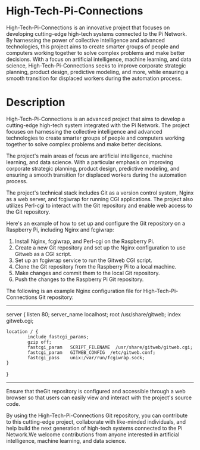 # High-Tech-Pi-Connections
High-Tech-Pi-Connections is an innovative project that focuses on developing cutting-edge high-tech systems connected to the Pi Network. By harnessing the power of collective intelligence and advanced technologies, this project aims to create smarter groups of people and computers working together to solve complex problems and make better decisions. With a focus on artificial intelligence, machine learning, and data science, High-Tech-Pi-Connections seeks to improve corporate strategic planning, product design, predictive modeling, and more, while ensuring a smooth transition for displaced workers during the automation process.

# Description

High-Tech-Pi-Connections is an advanced project that aims to develop a cutting-edge high-tech system integrated with the Pi Network. The project focuses on harnessing the collective intelligence and advanced technologies to create smarter groups of people and computers working together to solve complex problems and make better decisions.

The project's main areas of focus are artificial intelligence, machine learning, and data science. With a particular emphasis on improving corporate strategic planning, product design, predictive modeling, and ensuring a smooth transition for displaced workers during the automation process.

The project's technical stack includes Git as a version control system, Nginx as a web server, and fcgiwrap for running CGI applications. The project also utilizes Perl-cgi to interact with the Git repository and enable web access to the Git repository.

Here's an example of how to set up and configure the Git repository on a Raspberry Pi, including Nginx and fcgiwrap:

1. Install Nginx, fcgiwrap, and Perl-cgi on the Raspberry Pi.
2. Create a new Git repository and set up the Nginx configuration to use Gitweb as a CGI script.
3. Set up an fcgiwrap service to run the Gitweb CGI script.
4. Clone the Git repository from the Raspberry Pi to a local machine.
5. Make changes and commit them to the local Git repository.
6. Push the changes to the Raspberry Pi Git repository.

The following is an example Nginx configuration file for High-Tech-Pi-Connections Git repository:

---

server {
    listen       80;
    server_name  localhost;
    root /usr/share/gitweb;
    index gitweb.cgi;

    location / {
            include fastcgi_params;
            gzip off;
            fastcgi_param   SCRIPT_FILENAME  /usr/share/gitweb/gitweb.cgi;
            fastcgi_param   GITWEB_CONFIG  /etc/gitweb.conf;
            fastcgi_pass    unix:/var/run/fcgiwrap.sock;
    }
}

---

Ensure that theGit repository is configured and accessible through a web browser so that users can easily view and interact with the project's source code.

By using the High-Tech-Pi-Connections Git repository, you can contribute to this cutting-edge project, collaborate with like-minded individuals, and help build the next generation of high-tech systems connected to the Pi Network.We welcome contributions from anyone interested in artificial intelligence, machine learning, and data science. 
